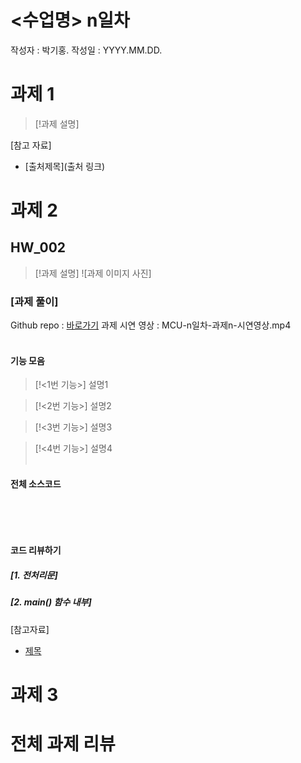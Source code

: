 # <수업명> n일차
작성자 : 박기홍.
작성일 : YYYY.MM.DD.

# 과제 1
> [!과제 설명]



[참고 자료]
- [출처제목](출처 링크)




# 과제 2
## HW_002
> [!과제 설명]
> ![과제 이미지 사진]

### [과제 풀이]
Github repo : [바로가기](링크주소)
과제 시연 영상 : MCU-n일차-과제n-시연영상.mp4<br><br>
#### 기능 모음
> [!<1번 기능>]
> 설명1

> [!<2번 기능>]
> 설명2

> [!<3번 기능>]
> 설명3

> [!<4번 기능>]
> 설명4<br><br>


#### 전체 소스코드
```C

```
<br><br>
#### 코드 리뷰하기
##### [1. 전처리문]

##### [2. main() 함수 내부]


[참고자료]
- [제목](링크주소)



# 과제 3


# 전체 과제 리뷰

